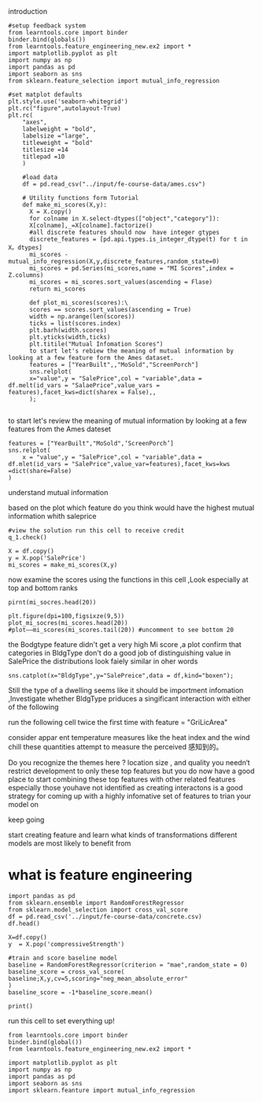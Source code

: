 introduction 

```
#setup feedback system
from learntools.core import binder
binder.bind(globals())
from learntools.feature_engineering_new.ex2 import *
import matplotlib.pyplot as plt
import numpy as np
import pandas as pd
import seaborn as sns
from sklearn.feature_selection import mutual_info_regression

#set matplot defaults
plt.style.use('seaborn-whitegrid')
plt.rc("figure",autolayout-True)
plt.rc(
	"axes",
	labelweight = "bold",
	labelsize ="large",
	titleweight = "bold"
	titlesize =14
	titlepad =10
	)
	
	#load data
	df = pd.read_csv("../input/fe-course-data/ames.csv")
	
	# Utility functions form Tutorial
	def make_mi_scores(X,y):
	  X = X.copy()
	  for colname in X.select-dtypes(["object","category"]):
	  X[colname],_=X[colname].factorize()
	  #all discrete features should now  have integer gtypes
	  discrete_features = [pd.api.types.is_integer_dtype(t) for t in X。dtypes]
	  mi_scores - mutual_info_regression(X,y,discrete_features,random_state=0)
	  mi_scores = pd.Series(mi_scores,name = "MI Scores",index = Z.columns)
	  mi_scores = mi_scores.sort_values(ascending = Flase)
	  return mi_scores
	  
	  def plot_mi_scores(scores):\
	  scores == scores.sort_values(ascending = True)
	  width = np.arange(len(scores))
	  ticks = list(scores.index)
	  plt.barh(width.scores)
	  plt.yticks(width,ticks)
	  plt.titile("Mutual Infomation Scores")
	  to start let's rebiew the meaning of mutual information by looking at a few feature form the Ames dataset.
	  features = ["YearBuilt",,"MoSold","ScreenPorch"]
	  sns.relplot(
	  x="value",y = "SalePrice",col = "variable",data = df.melt(id_vars = "SalaePrice",value_vars = features),facet_kws=dict(sharex = False),,
	  );
	  
```

to start let's review the meaning of mutual information by looking at a few  features from the Ames dateset

```
features = ["YearBuilt","MoSold",‘ScreenPorch’]
sns.relplot(
	x = "value",y = "SalePrice",col = "variable",data = df.mlet(id_vars = "SalePrice",value_var=features),facet_kws=kws =dict(share=False)
)
```

understand mutual information

based on the plot  which feature do you  think would  have the highest mutual information whith saleprice

```
#view the solution run this cell to receive credit
q_1.check()
```



```
X = df.copy()
y = X.pop('SalePrice')
mi_scores = make_mi_scores(X,y)
```

now examine the scores using the functions in this cell ,Look especially at top and bottom ranks

```
pirnt(mi_socres.head(20))

plt.figure(dpi=100,figsixze(9,5))
plot_mi_socres(mi_scores.head(20))
#plot——mi_scores(mi_scores.tail(20)) #uncomment to see bottom 20
```

the Bodgtype feature didn't get a very  high Mi score ,a plot  confirm that categories in BldgType  don't  do a good job of distinguishing  value in SalePrice the distributions look faiely similar in  oher words

```
sns.catplot(x="BldgType",y="SalePreice",data = df,kind="boxen");

```

Still the type of a dwelling seems like it should be importment infomation ,Investigate whether BldgType  priduces  a singificant  interaction  with either of the following 

run the following cell twice the first time with feature  = "GriLicArea"

consider appar ent temperature  measures like the heat index and the wind chill these quantities attempt to measure the perceived 感知到的。

Do you recognize the themes here ? location size , and quality you needn‘t restrict development to only these top features but you do now have a good place to start combining these top features with other related features especially those youhave not identified  as creating interactons is a good strategy for coming up with a highly infomative set of features to trian your model on

keep going 

start creating feature and learn what kinds of transformations different models are most likely to benefit from

# what is  feature engineering



```
import pandas as pd
from sklearn.ensemble import RandomForestRegressor
from sklearn.model_selection import cross_val_score
df = pd.read_csv('../input/fe-course-data/concrete.csv)
df.head()
```



```
X=df.copy()
y  = X.pop('compressiveStrength')

#train and score baseline model
baseline = RandomForestRegressor(criterion = "mae",random_state = 0)
baseline_score = cross_val_score(
baseline;X,y,cv=5,scoring="neg_mean_absolute_error"
)
baseline_score = -1*baseline_score.mean()

print()
```





run this cell to set everything up!

```
from learntools.core import binder
binder.bind(global())
from learntools.feature_engineering_new.ex2 import *

import matplotlib.pyplot as plt
import numpy as np
import pandas as pd
import seaborn as sns
import sklearn.feanture import mutual_info_regression

```

